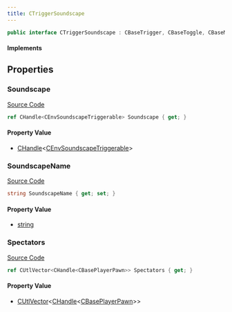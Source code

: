 ```yaml
---
title: CTriggerSoundscape
---
```


```csharp
public interface CTriggerSoundscape : CBaseTrigger, CBaseToggle, CBaseModelEntity, CBaseEntity, CEntityInstance, ISchemaClass<CEntityInstance>, ISchemaClass<CBaseEntity>, ISchemaClass<CBaseModelEntity>, ISchemaClass<CBaseToggle>, ISchemaClass<CBaseTrigger>, ISchemaClass<CTriggerSoundscape>, ISchemaField, ISchemaClass, INativeHandle
```

#### Implements

## Properties

### Soundscape

[Source Code](https://github.com/swiftly-solution/swiftlys2/blob/beta/managed/src/SwiftlyS2.Generated/Schemas/Interfaces/CTriggerSoundscape.cs#L16)

```csharp
ref CHandle<CEnvSoundscapeTriggerable> Soundscape { get; }
```

#### Property Value

- [CHandle](/docs/api/shared/natives/chandle-1)<[CEnvSoundscapeTriggerable](/docs/api/shared/schemadefinitions/cenvsoundscapetriggerable)>

### SoundscapeName

[Source Code](https://github.com/swiftly-solution/swiftlys2/blob/beta/managed/src/SwiftlyS2.Generated/Schemas/Interfaces/CTriggerSoundscape.cs#L18)

```csharp
string SoundscapeName { get; set; }
```

#### Property Value

- [string](https://learn.microsoft.com/dotnet/api/system.string)

### Spectators

[Source Code](https://github.com/swiftly-solution/swiftlys2/blob/beta/managed/src/SwiftlyS2.Generated/Schemas/Interfaces/CTriggerSoundscape.cs#L20)

```csharp
ref CUtlVector<CHandle<CBasePlayerPawn>> Spectators { get; }
```

#### Property Value

- [CUtlVector](/docs/api/-1)<[CHandle](/docs/api/shared/natives/chandle-1)<[CBasePlayerPawn](/docs/api/shared/schemadefinitions/cbaseplayerpawn)>>

